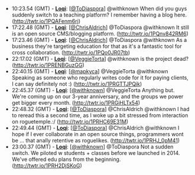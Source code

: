 * <a id="10:23.54">10:23.54 (GMT)</a> - __[Loqi](https://github.com/Loqi)__: [<a href="https://twitter.com/ToDiaspora">@ToDiaspora</a>] @withknown When did you guys suddenly switch to a teaching platform? I remember having a blog here. (http://twtr.io/1PQAFenm6rj)
* <a id="17:22.48">17:22.48 (GMT)</a> - __[Loqi](https://github.com/Loqi)__: [<a href="https://twitter.com/ChrisAldrich">@ChrisAldrich</a>] @ToDiaspora @withknown It still is an open source CMS/blogging platform. (http://twtr.io/1PQnv842RM6)
* <a id="17:23.46">17:23.46 (GMT)</a> - __[Loqi](https://github.com/Loqi)__: [<a href="https://twitter.com/ChrisAldrich">@ChrisAldrich</a>] @ToDiaspora @withknown As a business they're targeting education for that as it's a fantastic tool for cross collaboration. (http://twtr.io/1PQo0JR07tb)
* <a id="22:17.02">22:17.02 (GMT)</a> - __[Loqi](https://github.com/Loqi)__: [<a href="https://twitter.com/VeggieTorta">@VeggieTorta</a>] @withknown is the project dead? (http://twtr.io/1PRENBGuzGG)
* <a id="22:40.15">22:40.15 (GMT)</a> - __[Loqi](https://github.com/Loqi)__: [<a href="https://twitter.com/mapkyca">@mapkyca</a>] @VeggieTorta @withknown Speaking as someone who regularly writes code for it for paying clients, I can say definitely not :) (http://twtr.io/1PRGTTJPQik)
* <a id="22:45.37">22:45.37 (GMT)</a> - __[Loqi](https://github.com/Loqi)__: [<a href="https://twitter.com/withknown">@withknown</a>] @VeggieTorta Anything but. We're coming up on our 3-year anniversary, and the groups we power get bigger every month. (http://twtr.io/1PRGiHLTx54)
* <a id="22:48.32">22:48.32 (GMT)</a> - __[Loqi](https://github.com/Loqi)__: [<a href="https://twitter.com/ToDiaspora">@ToDiaspora</a>] @ChrisAldrich @withknown I had to reread this a second time, as I woke up a bit stressed from interaction on roguetemple.:/ (http://twtr.io/1PRHC69E31M)
* <a id="22:49.44">22:49.44 (GMT)</a> - __[Loqi](https://github.com/Loqi)__: [<a href="https://twitter.com/ToDiaspora">@ToDiaspora</a>] @ChrisAldrich @withknown I hope if I ever collaborate in an open source things, programmers wont be ... that anally retentive as roguelikes. (http://twtr.io/1PRHJ_0pM41)
* <a id="23:00.37">23:00.37 (GMT)</a> - __[Loqi](https://github.com/Loqi)__: [<a href="https://twitter.com/withknown">@withknown</a>] @ToDiaspora Not a sudden switch. We piloted w students + classes before we launched in 2014. We've offered edu plans from the beginning. (http://twtr.io/1PRH2DjSKoG)
